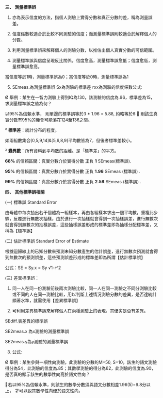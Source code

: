 **三、** **測量標準誤**

1.  亦為表示信度的方法，指個人測驗上實得分數和真正分數的差，稱為測量誤差。

2.  信度係數較適合於比較不同測驗的信度；而測量標準誤則較適合於解釋個人的分數。

3.  利用測量標準誤來解釋個人的測驗分數，以推估出個人真實分數的可信範圍。

4.  測量標準誤與信度呈現反比關係。信度愈高，測量標準誤愈低；信度愈低，測量標準誤愈高。

當信度等於1時，測量標準誤為0；當信度等於0時，測量標準誤為1

5.  SEmeas.為測量標準誤 Sx為測驗的標準差 rxx為測驗的信度係數公式: 

Ø 舉例：某生在一智力測驗上得到IQ為130，該測驗的信度為.96，標準差為15，求測量標準誤之值為何？

以95%為信賴水準， 則單邊的標準誤等於3 * 1.96 = 5.88, 約略等於6  則該生真實分數有95%的機會可能落在124至136之間。

² **標準差**：統計分布的程度。

如兩組數集合[0,5,9,14]&[5,6,8,9]平均數皆為7，但後者標準差較小。

² **變異數**：所有資料到平均數的距離。是「標準差」的平方。

**68%** 的信賴區間：真實分數介於實得分數 正負 **1**  SEmeas(標準誤).

**95%** 的信賴區間：真實分數介於實得分數 正負 **1.96** SEmeas (標準誤) .

**99%** 的信賴區間：真實分數介於實得分數 正負 **2.58** SEmeas (標準誤) .

**四、** **其他標準誤相關**

(一) 標準誤 Standard Error

由母體中每次抽出若干個體為一組樣本，再由各組樣本求出一個平均數，重複此步驟，反覆進行無數次抽樣，由於進行一次抽樣就會得到一次抽樣誤差，進行無數次就會得到無數次的抽樣誤差，這些抽樣誤差形成的標準差即為抽樣分配標準差，又稱為【標準誤】

(二) 估計標準誤 Standard Error of Estimate

根據迴歸線上的已知分數來預測未知分數產生的估計誤差，進行無數次預測就會得到無數次的預測誤差，這些預測誤差形成的標準差即為所謂【估計標準誤】

公式：SE = Sy.x = Sy √1-r^2

(三) 差異標準誤：

1.  同一人在同一份測驗前後兩次測驗比較，同一人在同一測驗之不同分測驗比較或不同的人在同一測驗比較，用以判斷上述情況測驗分數的差異，是否達統計顯著水準，就需使用【差異標準誤】

2.  可利用差異標準誤來解釋個人在兩種測驗上的表現，其優劣是否有差異。

SEdiff.表差異的標準誤

SE2meas.x 為x測驗的測量標準誤

SE2meas.y為y測驗的測量標準誤

3.  公式:

Ø 舉例：某生參與一項性向測驗，此測驗的分數的M=50, S=10。該生的語文測驗得分為54，此測驗的信度為.85；其數學測驗的得分為62，此測驗的信度為.90，是否真的顯示該生的數學性向高於語文性向？

若以95%為信賴水準，則該生的數學分數須與語文分數相差1.96(5)=9.8分以上， 才可以說其數學性向優於語文性向。
